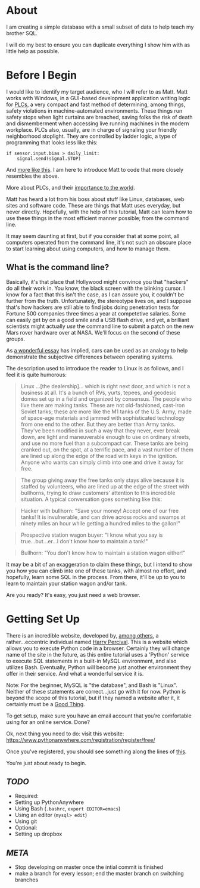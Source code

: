 
About
=====

I am creating a simple database with a small subset of data to help teach my brother SQL.

I will do my best to ensure you can duplicate everything I show him with as little help as possible.

Before I Begin
==============

I would like to identify my target audience, who I will refer to as Matt. Matt works with Windows, in
a GUI-based development application writing logic for [PLCs][PLC_wiki], a very compact and fast method
of determining, among things, safety violations in machine-automated environments. These things run safety 
stops when light curtains are breached, saving folks the risk of death and dismemberment when accessing 
live running machines in the modern workplace. PLCs also, usually, are in charge of signaling your friendly
neighborhood stoplight. They are controlled by ladder logic, a type of programming that looks less like this:

    if sensor.input.bias > daily_limit:
	    signal.send(signal.STOP)
		
And [more like this][ladder_logic]. I am here to introduce Matt to code that more closely resembles the above.

More about PLCs, and their [importance to the world][Stuxnet].

Matt has heard a lot from his boss about stuff like Linux, databases, web sites and software code. These are things
that Matt uses everyday, but never directly. Hopefully, with the help of this tutorial, Matt can learn how
to use these things in the most efficient manner possible; from the command line.

It may seem daunting at first, but if you consider that at some point, all computers operated from the command line,
it's not such an obscure place to start learning about using computers, and how to manage them.

What is the command line?
-------------------------

Basically, it's that place that Hollywood might convince you that "hackers" do all their work in. 
You know, the black screen with the blinking cursor. I know for a fact that this isn't the case, as I can assure
you, it couldn't be further from the truth. Unfortunately, the stereotype lives on, and I suppose that's how
hackers are still able to find jobs doing penetration tests for Fortune 500 companies three times a year at competetive salaries.
Some can easily get by on a good smile and a USB flash drive, and yet, a brilliant scientists might actually *use*
the command line to submit a patch on the new Mars rover hardware over at NASA. We'll focus on the second of these groups. 

As [a wonderful essay][commandline_essay] has implied, cars can be used as an 
analogy to help demonstrate the subjective differences between operating systems.

The description used to introduce the reader to Linux is as follows, and I feel it is quite humorous:

> Linux ...[the dealership]... which is right next door, and which is not a business at all. It's a bunch of RVs, yurts, tepees, and 
> geodesic domes set up in a field and organized by consensus. The people who live there are making tanks. These are not old-fashioned, 
> cast-iron Soviet tanks; these are more like the M1 tanks of the U.S. Army, made of space-age materials and jammed with sophisticated 
> technology from one end to the other. But they are better than Army tanks. They've been modified in such a way that they never, ever 
> break down, are light and maneuverable enough to use on ordinary streets, and use no more fuel than a subcompact car. These tanks are 
> being cranked out, on the spot, at a terrific pace, and a vast number of them are lined up along the edge of the road with keys in the 
> ignition. Anyone who wants can simply climb into one and drive it away for free. 

> The group giving away the free tanks only stays alive because it is staffed by volunteers, who are lined up at the edge of the street with 
> bullhorns, trying to draw customers' attention to this incredible situation. A typical conversation goes something like this:

> Hacker with bullhorn: "Save your money! Accept one of our free tanks! It is invulnerable, and can drive across rocks and swamps at ninety 
> miles an hour while getting a hundred miles to the gallon!"

> Prospective station wagon buyer: "I know what you say is true...but...er...I don't know how to maintain a tank!"

> Bullhorn: "You don't know how to maintain a station wagon either!"

It may be a bit of an exaggeration to claim these things, but I intend to show you how you can climb into one of these tanks, with almost no
effort, and hopefully, learn some SQL in the process. From there, it'll be up to you to learn to maintain your station wagon and/or tank.

Are you ready? It's easy, you just need a web browser.

[PLC_wiki]: http://en.wikipedia.org/wiki/Programmable_logic_controller "Wikipedia entry for PLCs"
[Stuxnet]: http://en.wikipedia.org/wiki/Stuxnet#PLC_infection
[commandline_essay]: https://github.com/bibanon/bibanon/wiki/In-the-Beginning-There-was-the-Command-Line
[ladder_logic]: http://www.contactandcoil.com/wp-content/uploads/ladder-logic-for-cat.png

Getting Set Up
==============

There is an incredible website, developed by, [among others][Hansel], a rather...eccentric individual named [Harry Percival][HarryP].
This is a website which allows you to execute Python code in a browser. Certainly they will change name of the site in the future, as 
this entire tutorial uses a 'Python' service to execute SQL statements in a built-in MySQL environment, and also utilizes Bash. 
Eventually, Python will become just another environment they offer in their service. And what a wonderful service it is.

Note: For the beginner, MySQL is "the database", and Bash is "Linux". Neither of these statements are correct...just go with it for now.
Python is beyond the scope of this tutorial, but if they named a website after it, it certainly must be a [Good Thing][Python].

To get setup, make sure you have an email account that you're comfortable using for an online service. Done?

Ok, next thing you need to do: visit this website: https://www.pythonanywhere.com/registration/register/free/

Once you've registered, you should see something along the lines of [this][PythonAnywhereConsoles].

You're just about ready to begin.

[HarryP]: http://www.youtube.com/watch?v=e6NLAbgmRZ4&t=189
[Hansel]: http://www.aychedee.com/2012/04/19/browser-based-consoles-for-the-ipad/
[PythonAnywhereConsoles]: http://www.aychedee.com/static/pythonanywhere-console-nav.png
[Python]: http://docs.python.org/2/tutorial/


*TODO*
-----
- Required:
 - Setting up PythonAnywhere
 - Using Bash (`.bashrc`, `export EDITOR=emacs`)
 - Using an editor (`mysql> edit`)
 - Using git
- Optional:
 - Setting up dropbox
 
*META*
------
- Stop developing on master once the intial commit is finished
 - make a branch for every lesson; end the master branch on switching branches
